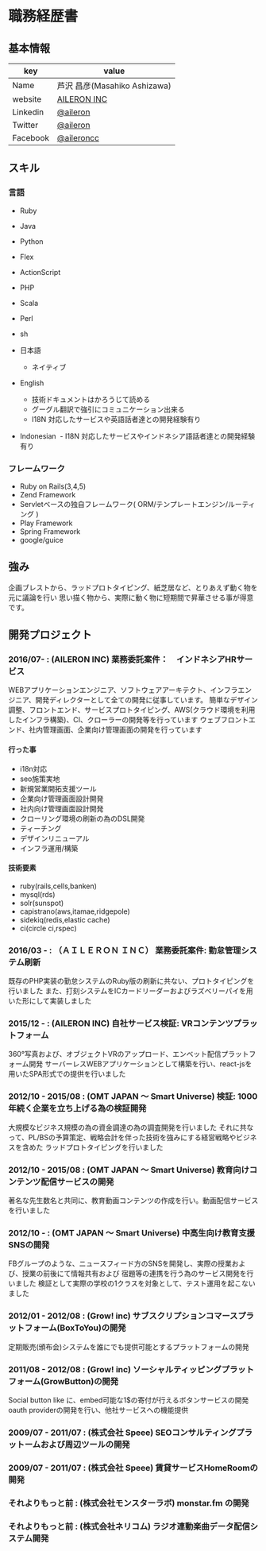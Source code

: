 # 職務経歴書

## 基本情報

|key|value|
|---|-----|
|Name|芦沢 昌彦(Masahiko Ashizawa)|
|website|[AILERON INC](http://aileron.cc/)|
|Linkedin|[@aileron](https://twitter.com/aileron)|
|Twitter|[@aileron](https://twitter.com/aileron)|
|Facebook|[@aileroncc](https://facebook.com/aileron.cc)|


## スキル

### 言語
- Ruby
- Java
- Python
- Flex
- ActionScript
- PHP
- Scala
- Perl
- sh
- 日本語
  - ネイティブ
- English
  - 技術ドキュメントはかろうじて読める
  - グーグル翻訳で強引にコミュニケーション出来る
  - I18N 対応したサービスや英語話者達との開発経験有り

- Indonesian
  - I18N 対応したサービスやインドネシア語話者達との開発経験有り

### フレームワーク
- Ruby on Rails(3,4,5)
- Zend Framework
- Servletベースの独自フレームワーク( ORM/テンプレートエンジン/ルーティング )
- Play Framework
- Spring Framework
- google/guice

## 強み
企画ブレストから、ラッドプロトタイピング、紙芝居など、とりあえず動く物を元に議論を行い
思い描く物から、実際に動く物に短期間で昇華させる事が得意です。

## 開発プロジェクト

### 2016/07- : (AILERON INC) 業務委託案件：　インドネシアHRサービス
WEBアプリケーションエンジニア、ソフトウェアアーキテクト、インフラエンジニア、開発ディレクターとして全ての開発に従事しています。
簡単なデザイン調整、フロントエンド、サービスプロトタイピング、AWS(クラウド環境を利用したインフラ構築)、CI、クローラーの開発等を行っています
ウェブフロントエンド、社内管理画面、企業向け管理画面の開発を行っています

#### 行った事
- i18n対応
- seo施策実地
- 新規営業開拓支援ツール
- 企業向け管理画面設計開発
- 社内向け管理画面設計開発
- クローリング環境の刷新の為のDSL開発
- ティーチング
- デザインリニューアル
- インフラ運用/構築

#### 技術要素

- ruby(rails,cells,banken)
- mysql(rds)
- solr(sunspot)
- capistrano(aws,itamae,ridgepole)
- sidekiq(redis,elastic cache)
- ci(circle ci,rspec)

### 2016/03 - : （ＡＩＬＥＲＯＮ ＩＮＣ） 業務委託案件: 勤怠管理システム刷新
既存のPHP実装の勤怠システムのRuby版の刷新に共ない、プロトタイピングを行いました
また、打刻システムをICカードリーダーおよびラズベリーパイを用いた形にして実装しました

### 2015/12 - : (AILERON INC) 自社サービス検証: VRコンテンツプラットフォーム
360°写真および、オブジェクトVRのアップロード、エンベット配信プラットフォーム開発
サーバーレスWEBアプリケーションとして構築を行い、react-jsを用いたSPA形式での提供を行いました

### 2012/10 - 2015/08 : (OMT JAPAN 〜 Smart Universe) 検証: 1000年続く企業を立ち上げる為の検証開発
大規模なビジネス規模の為の資金調達の為の調査開発を行いました
それに共なって、PL/BSの予算策定、戦略会計を伴った技術を強みにする経営戦略やビジネスを含めた
ラッドプロトタイピングを行いました

### 2012/10 - 2015/08 : (OMT JAPAN 〜 Smart Universe) 教育向けコンテンツ配信サービスの開発
著名な先生数名と共同に、教育動画コンテンツの作成を行い。動画配信サービスを行いました

### 2012/10 - : (OMT JAPAN 〜 Smart Universe) 中高生向け教育支援SNSの開発
FBグループのような、ニュースフィード方のSNSを開発し、実際の授業および、授業の前後にて情報共有および
宿題等の連携を行う為のサービス開発を行いました
検証として実際の学校の1クラスを対象として、テスト運用を起こないました

### 2012/01 - 2012/08 : (Grow! inc) サブスクリプションコマースプラットフォーム(BoxToYou)の開発
定期販売(頒布会)システムを誰にでも提供可能とするプラットフォームの開発

### 2011/08 - 2012/08 : (Grow! inc) ソーシャルティッピングプラットフォーム(GrowButton)の開発
Social button like に、embed可能な1$の寄付が行えるボタンサービスの開発
oauth providerの開発を行い、他社サービスへの機能提供

### 2009/07 - 2011/07 : (株式会社 Speee) SEOコンサルティングプラットームおよび周辺ツールの開発

### 2009/07 - 2011/07 : (株式会社 Speee) 賃貸サービスHomeRoomの開発

### それよりもっと前 : (株式会社モンスターラボ) monstar.fm の開発

### それよりもっと前 : (株式会社ネリコム) ラジオ連動楽曲データ配信システム開発
